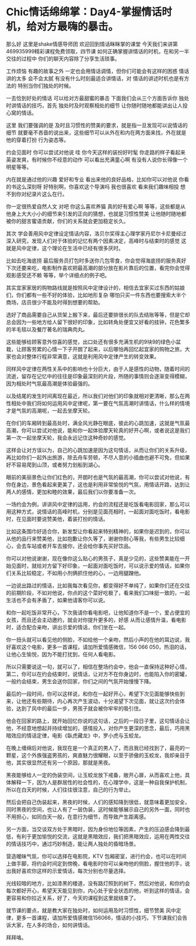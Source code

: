 # Chic情话绵绵掌：Day4-掌握情话时机，给对方最嗨的暴击。

那么好 这里是shake情感导师团 欢迎回到情话眯眯掌的课堂 今天我们来讲第469935999精彩课程免费领取，四节课 如何正确掌握讲情话的时机，在和另一半交往的过程中 你们的聊天内容除了分享生活琐事。

工作烦恼 有趣的故事之外 一定也会用情话调情，但你们可能会有这样的困惑 情话讲的太多 会不会太腻 有没有什么时刻最适合讲情话，对 情话的讲述时机也是有方法的 特别当你们独处的时候。

一去恰到好处的情话 可以给对方最甜蜜的暴击 下面我们会从三个方面告诉你 独处时讲情话的技巧，首先 独处时及时观察相处的细节 让你随时随地都能讲出让人投心窝的情话。

这里 我们要强调的是 及时且习惯性的赞美的要求，就是指一旦发现可以说情话的细节 就要毫不吝啬的说出来，这些细节可以从外在和内在两方面来找，外在就是他的穿着打扮 行为姿态等。

约会见面时 你可以尝试对他说 哇 你今天这样的装扮好时髦 你走路的样子看起来英姿发爽，有时候你不经意的动作 可以看出充满童心啊 有没有人说你长得像一个明星等等。

内在就是通过他的兴趣 爱好和专业 看出来他的良好品格，比如你可以对他说 你看的书这么深刻呀 好特别啊，你喜欢这个导演吗 我也很喜欢 看来我们趣味相投 想不到你对纪录片这么在行。

你一定很热爱自然人文 对吧 你这么喜欢养猫 真的好有爱心啊 等等，这些都是从他身上大大小小的细节来引发的正向的猜想，也就是习惯性赞美 让他随时随地都被你的甜言蜜语贡献，你们的关系就会更加稳定长久。

其次 学会善用风中定律设定情话内容，洛贝尔奖得主心理学家丹尼尔卡尼曼经过深入研究，发现人们对于体验的记忆有两个因素决定，高峰时与结束时的感觉 这就是风中定律，这个理论在生活中已经有很多厌时。

比如去吃海底捞 最后服务员打包时多送你几包零食，你会觉得海底捞的服务真好 下次还要来吃，电影制作喜欢把最高潮的部分放在影片靠后的位置，看完你会觉得观影感受还不赖 等等，举个详细点的例子吧。

其实宜家家居的购物路线就是按照风中定律设计的，相信去宜家买过东西的姑娘们，你们都有一些不好的体验，比如地形复杂 哪怕只买一件东西也要搜索大半个商场，店员很少不能及时得到想要的帮助。

选好了商品需要自己从货架上搬下来，最后还要排很长的队去结账等等，但是它却总会因为一些地方给人留下很好的印象，比如转角处便宜又好看的挂钟，花色繁多的羊毛毯以及餐厅著名的瑞典肉丸。

这些能够给顾客意外惊喜的感觉，出口处还有很多充满生机的9块9的绿色小盆栽，让顾客劳累的心情一下子开朗了起来，以后哪怕再回忆起宜家的购物之旅，大家也会对整体行程非常满意，这就是利用风中定律产生的转变效果。

同样风中定律在两性关系中的影响也十分巨大，由于人是感性的动物，随着时间的流逝，留存在记忆中的往往是印象最深刻的片段，所随的事情则会逐渐变得模糊，因为相处时气氛最高潮是体验最强的。

以及结尾的发生时间离现在最近，所以我们对他们的印象就相对更清晰，那么在两性相处中我们将如何运用风中定律呢，第一要在气氛高潮时讲情话，什么样的情境才是气氛的高潮呢，一起去坐摩天轮。

在你们的车厢转到最高处时，满全风光静在眼底，彼此的心跳加速，这就是气氛最高潮，你可以尝试对他说，能和你一起体验摩天轮真的好开心啊，或者说这是我们第一次一起坐摩天轮，我会永远记住这种奇妙的感觉。

这样会让对方误以为，自己的心跳加速是因为这句情话，从而让你们的关系升级，再比如你们一起外出旅游，除去舟车劳顿，不尽人意的小插曲也避不可免，但如果好不容易爬到山顶，或者努力划船到湖心。

眼前的美丽景色让你们红色的，开朗时也是气氛的最高潮，你可以尝试对他说，有你在身边，景色看起来更美了，这也是利用非常愉悦的气氛，用情话开路，达到让两人的感情，更加和睦的效果，最后我们以你要准备一次。

一场约会为例，讲讲风中定律的运用，约会的流程还是吃饭看电影回家，那么可以用这种方式，说情话的高峰时机，分别是见面亮相时，一起面对面吃饭时，看电影时，在见面时要说赞美他，着装打扮的情话。

比如这条围巾好适合你，新发型让你看起来特别精神的，如果你是迟到的，你可以从他的品行来赞美他，比如抱歉让你久等了，谢谢你耐心等我，有些男生比较细心，会去车站或者开车去接你，还会给你事先买好饮品。

你可以对他说谢谢，现在像你这么贴心的男孩子，真是少见的，这些赞美能在一开始见面时，就给对方留下好印象，一起面对面吃饭时，可以说示爱的情话，如果你们关系比较稳定，不如用小剂俩抓住他的心，一边用腿蹭他。

一边说出路过的情话，比如我每次看见你，都变得好不单纯了，如果你们还在交往的前期阶段，不如对他说，你点的这个菜好吃极了，看来我们口味挺一致的，一起生活也不会有矛盾了，如果他请客你可以说。

和你一起吃饭非常开心，下次我请你看电影吧，让他知道你不是一个，爱占便宜的女孩，而且还会主动邀约，就会对你提升更多的，好感 从而让感情升温，看电影时，适合配合亲吻，讲出示爱的情话，你们坐在一起。

你一扭头就可以看见他的侧脸，不如给他一个亲吻，然后小声的在他的耳边说，我好喜欢这个电影，更多一首课程，请加所爱情感微信，156 066 050，热泪的话，让他心生愉悦，因为不能打扰到，任何人看电影。

所以只需要说这一句，就可以了，相信在整场约会中，他会一直保持这种好心情，第二，你可以在约会结束时，说情话，让对方不在你身边时，也能陷入你的密罐，一般约会结束，男生会送你回家，你们之间的气氛开始慢慢下降。

最后的一段时间，你可以这样说，和你在一起好开心，希望下次见面能够快些到来，让他还有些期待，内心再次产生波动，十分渴望下次见面，就让这次约会体验，达到了风中的最后一步，男孩子就会被你牢牢的吸引住。

他会在回家的路上，就开始回忆你说的这句话，之后的一段日子里，这句情话会让他，不经意地想起并持续增加的，感情投入，对你产生更深的思念，最后，巧用黑暗效应的情话定律，电影《臥虎藏龙》中，罗小虎与玉蛟龙。

在晚上缠绵后对他说，我现在是一个真正的男人了，而且我已经找到了，最亮的一颗星，这个外族强盗男孩的，爽直魅力很耀眼，以至于骄傲的玉蛟龙，我却亲目于他，其实很显然还有另一个原因，那就是黑夜。

黑夜能够给人一定的伪装空间，让玉蛟龙放下戒备，敞开心扉，从而喜欢上他，具体解释一下，因为人是群居性的社会性的，在心理学中，这是一种自我保护机制，所以在白天的时候，人们往往很注意，自己的行为举止。

然后会把自己伪装起来，黑夜的时候，人们的感知降到很低，就意味着更加安全，同时黑夜的空间，也让人有了一层伪装，这时候能够展示自己的另外一面，同时也不用担心，如同白天一般，在意行为细节，而导致产生距离感。

另一方面，当交谈双方处于黑暗时，因为身份地位等因素，产生的压迫感会降到最低，有利于更加愉悦的交流，这就是黑暗效应，我们把黑暗效应，运用在两性交往的情话技巧中，通过巧妙制造，能让两人独处的昏暗场景。

营造暧昧气氛，你可以选择在电影院，KTV 包厢密室，进行约会，也可以在时间上做手脚，将约会时间定到傍晚，看电影时你可以亲吻他的侧脸，握住他的手，说出我好喜欢你这样的示爱情话，每次分别也尽量选择。

光线较暗的地方，比如漆黑的楼道，没有路灯照到的树下，然后对他说，和你约会每次都好开心，希望天天能见到你，内心处于安全状态的他，听到这样的情话，会更容易和你拉近关系，好了，今天的课程到这里就结束了。

就节课的要点，就是教大家在独处时，如何运用及时习惯性，细节赞美 风中定律，更多一首课程，请加所爱情感微信156066，情话的小技巧，下节课我们会告诉大家，在人多的场合，如何讲情话。

拜拜咯。